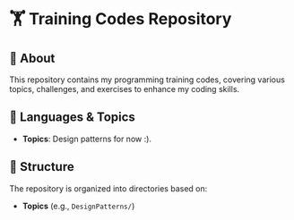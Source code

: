# 🏋️ Training Codes Repository

## 📌 About
This repository contains my programming training codes, covering various topics, challenges, and exercises to enhance my coding skills.

## 🚀 Languages & Topics
- **Topics**: Design patterns for now :).

## 📂 Structure
The repository is organized into directories based on:
- **Topics** (e.g., `DesignPatterns/`)
